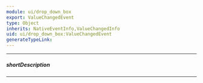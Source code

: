```yaml
---
module: ui/drop_down_box
export: ValueChangedEvent
type: Object
inherits: NativeEventInfo,ValueChangedInfo
uid: ui/drop_down_box:ValueChangedEvent
generateTypeLink: 
---
```

---
##### shortDescription
<!-- Description goes here -->

---
<!-- Description goes here -->